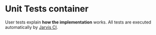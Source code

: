 # Unit Tests container

User tests explain **how the implementation** works. All tests are executed automatically by [Jarvis CI](https://travis-ci.org/martinswiderski).